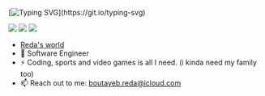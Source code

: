 [![Typing SVG](https://readme-typing-svg.demolab.com?font=Fira+Code&pause=1000&random=false&width=435&lines=%F0%9F%91%8B+Welcome,+it's+Reda.;%F0%9F%A7%91%E2%80%8D%F0%9F%92%BB+I'm+a+software+engineer.;I'm+a+regular+dude.)](https://git.io/typing-svg)


[<img src="https://img.shields.io/badge/github-%2312100E.svg?&style=for-the-badge&logo=github&logoColor=white&color=black" />](https://github.com/RedaB2)
[<img src="https://img.shields.io/badge/linkedin-%230077B5.svg?&style=for-the-badge&logo=linkedin&logoColor=white" />](https://www.linkedin.com/in/redabtb/)
[<img src="https://img.shields.io/badge/twitch-%239146FF.svg?&style=for-the-badge&logo=twitch&logoColor=white" />](https://www.twitch.tv/wayzonlivee)


- [Reda's world](http://rbtb.io/)
- 🏢 Software Engineer
- ⚡ Coding, sports and video games is all I need. (i kinda need my family too)
- 📫 Reach out to me: boutayeb.reda@icloud.com
